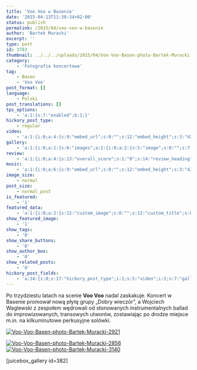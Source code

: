 ```yaml
---
title: 'Voo Voo w Basenie'
date: '2015-04-13T11:30:34+02:00'
status: publish
permalink: /2015/04/voo-voo-w-basenie
author: 'Bartek Muracki'
excerpt: ''
type: post
id: 3783
thumbnail: ../../../uploads/2015/04/Voo-Voo-Basen-photo-Bartek-Muracki-2921.jpg
category:
    - 'Fotografia koncertowa'
tag:
    - Basen
    - 'Voo Voo'
post_format: []
language:
    - Polski
post_translations: []
tps_options:
    - 'a:1:{s:7:"enabled";b:1;}'
hickory_post_type:
    - regular
video:
    - 'a:1:{i:0;a:4:{s:9:"embed_url";s:0:"";s:12:"embed_height";s:3:"420";s:15:"self_hosted_url";s:0:"";s:18:"self_hosted_height";s:3:"420";}}'
gallery:
    - 'a:1:{i:0;a:1:{s:6:"images";a:1:{i:0;a:2:{s:5:"image";s:0:"";s:7:"caption";s:0:"";}}}}'
review:
    - 'a:1:{i:0;a:4:{s:13:"overall_score";s:1:"0";s:14:"review_heading";s:0:"";s:12:"summary_text";s:0:"";s:8:"criteria";a:1:{i:0;a:2:{s:4:"name";s:0:"";s:5:"score";s:1:"0";}}}}'
music:
    - 'a:1:{i:0;a:6:{s:9:"embed_url";s:0:"";s:12:"embed_height";s:3:"420";s:16:"soundcloud_embed";s:0:"";s:33:"soundcloud_include_featured_image";s:1:"0";s:13:"spotify_embed";s:0:"";s:30:"spotify_include_featured_image";s:1:"0";}}'
image_size:
    - normal
post_size:
    - normal_post
is_featured:
    - '1'
featured_data:
    - 'a:1:{i:0;a:2:{s:12:"custom_image";s:0:"";s:12:"custom_title";s:0:"";}}'
show_featured_image:
    - '1'
show_tags:
    - '0'
show_share_buttons:
    - '0'
show_author_box:
    - '0'
show_related_posts:
    - '0'
hickory_post_fields:
    - 'a:14:{i:0;s:17:"hickory_post_type";i:1;s:5:"video";i:2;s:7:"gallery";i:3;s:6:"review";i:4;s:5:"music";i:5;s:10:"image_size";i:6;s:9:"post_size";i:7;s:11:"is_featured";i:8;s:13:"featured_data";i:9;s:19:"show_featured_image";i:10;s:9:"show_tags";i:11;s:18:"show_share_buttons";i:12;s:15:"show_author_box";i:13;s:18:"show_related_posts";}'
---
```

Po trzydziestu latach na scenie  **Voo Voo** nadal zaskakuje. Koncert w Basenie promował nową płytę grupy „Dobry wieczór”, a Wojciech Waglewski z zespołem wędrowali od stonowanych instrumentalnych ballad do improwizowanych, transowych utworów, zostawiając po drodze miejsce m.in. na kilkuminutowe perkusyjne solówki.

[![Voo-Voo-Basen-photo-Bartek-Muracki-2921](http://music.bartekmuracki.com/wp-content/uploads/2015/04/Voo-Voo-Basen-photo-Bartek-Muracki-2921.jpg)](http://photos.music.bartekmuracki.com/fotografia-koncertowa/382/Voo-Voo-Basen/#7)

[![Voo-Voo-Basen-photo-Bartek-Muracki-2856](http://music.bartekmuracki.com/wp-content/uploads/2015/04/Voo-Voo-Basen-photo-Bartek-Muracki-2856.jpg)](http://photos.music.bartekmuracki.com/fotografia-koncertowa/382/Voo-Voo-Basen/#6) [  
![Voo-Voo-Basen-photo-Bartek-Muracki-3140](http://music.bartekmuracki.com/wp-content/uploads/2015/04/Voo-Voo-Basen-photo-Bartek-Muracki-3140.jpg)](http://photos.music.bartekmuracki.com/)

\[juicebox\_gallery id=382\]